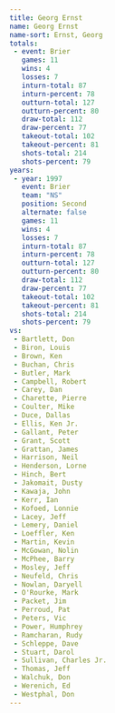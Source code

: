 ```yaml
---
title: Georg Ernst
name: Georg Ernst
name-sort: Ernst, Georg
totals:
 - event: Brier
   games: 11
   wins: 4
   losses: 7
   inturn-total: 87
   inturn-percent: 78
   outturn-total: 127
   outturn-percent: 80
   draw-total: 112
   draw-percent: 77
   takeout-total: 102
   takeout-percent: 81
   shots-total: 214
   shots-percent: 79
years:
 - year: 1997
   event: Brier
   team: "NS"
   position: Second
   alternate: false
   games: 11
   wins: 4
   losses: 7
   inturn-total: 87
   inturn-percent: 78
   outturn-total: 127
   outturn-percent: 80
   draw-total: 112
   draw-percent: 77
   takeout-total: 102
   takeout-percent: 81
   shots-total: 214
   shots-percent: 79
vs:
 - Bartlett, Don
 - Biron, Louis
 - Brown, Ken
 - Buchan, Chris
 - Butler, Mark
 - Campbell, Robert
 - Carey, Dan
 - Charette, Pierre
 - Coulter, Mike
 - Duce, Dallas
 - Ellis, Ken Jr.
 - Gallant, Peter
 - Grant, Scott
 - Grattan, James
 - Harrison, Neil
 - Henderson, Lorne
 - Hinch, Bert
 - Jakomait, Dusty
 - Kawaja, John
 - Kerr, Ian
 - Kofoed, Lonnie
 - Lacey, Jeff
 - Lemery, Daniel
 - Loeffler, Ken
 - Martin, Kevin
 - McGowan, Nolin
 - McPhee, Barry
 - Mosley, Jeff
 - Neufeld, Chris
 - Nowlan, Daryell
 - O'Rourke, Mark
 - Packet, Jim
 - Perroud, Pat
 - Peters, Vic
 - Power, Humphrey
 - Ramcharan, Rudy
 - Schleppe, Dave
 - Stuart, Darol
 - Sullivan, Charles Jr.
 - Thomas, Jeff
 - Walchuk, Don
 - Werenich, Ed
 - Westphal, Don
---
```

